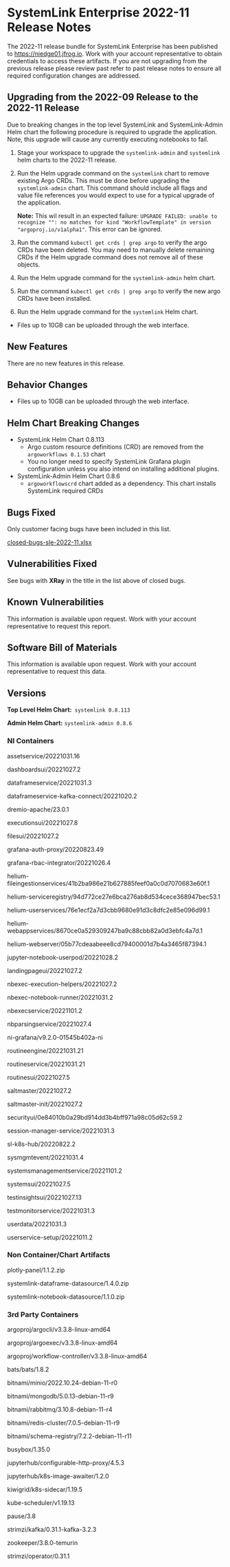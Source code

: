 # SystemLink Enterprise 2022-11 Release Notes

The 2022-11 release bundle for SystemLink Enterprise has been published to <https://niedge01.jfrog.io>. Work with your account representative to obtain credentials to access these artifacts. If you are not upgrading from the previous release please review past refer to past release notes to ensure all required configuration changes are addressed.

## Upgrading from the 2022-09 Release to the 2022-11 Release

Due to breaking changes in the top level SystemLink and SystemLink-Admin Helm chart the following procedure is required to upgrade the application. Note, this upgrade will cause any currently executing notebooks to fail.

1. Stage your workspace to upgrade the `systemlink-admin` and `systemlink` helm charts to the 2022-11 release.

1. Run the Helm upgrade command on the `systemlink` chart to remove existing Argo CRDs. This must be done before upgrading the `systemlink-admin` chart. This command should include all flags and value file references you would expect to use for a typical upgrade of the application.

    **Note:** This wil result in an expected failure: `UPGRADE FAILED: unable to recognize "": no matches for kind "WorkflowTemplate" in version "argoproj.io/v1alpha1"`. This error can be ignored.

1. Run the command `kubectl get crds | grep argo` to verify the argo CRDs have been deleted. You may need to manually delete remaining CRDs if the Helm upgrade command does not remove all of these objects.

1. Run the Helm upgrade command for the `systemlink-admin` helm chart.

1. Run the command `kubectl get crds | grep argo` to verify the new argo CRDs have been installed.

1. Run the Helm upgrade command for the `systemlink` Helm chart.

- Files up to 10GB can be uploaded through the web interface.

## New Features

There are no new features in this release.

## Behavior Changes

- Files up to 10GB can be uploaded through the web interface.

## Helm Chart Breaking Changes

- SystemLink Helm Chart 0.8.113
    - Argo custom resource definitions (CRD) are removed from the `argoworkflows 0.1.53` chart
    - You no longer need to specify SystemLink Grafana plugin configuration unless you also intend on installing additional plugins.
- SystemLink-Admin Helm Chart 0.8.6
    - `argoworkflowscrd` chart added as a dependency. This chart installs SystemLink required CRDs

## Bugs Fixed

Only customer facing bugs have been included in this list.

[closed-bugs-sle-2022-11.xlsx](closed-bugs-sle-2022-11.xlsx)

## Vulnerabilities Fixed

See bugs with **XRay** in the title in the list above of closed bugs.

## Known Vulnerabilities

This information is available upon request. Work with your account representative to request this report.

## Software Bill of Materials

This information is available upon request. Work with your account representative to request this data.

## Versions

**Top Level Helm Chart:** `systemlink 0.8.113`

**Admin Helm Chart:** `systemlink-admin 0.8.6`

### NI Containers

assetservice/20221031.16

dashboardsui/20221027.2

dataframeservice/20221031.3

dataframeservice-kafka-connect/20221020.2

dremio-apache/23.0.1

executionsui/20221027.8

filesui/20221027.2

grafana-auth-proxy/20220823.49

grafana-rbac-integrator/20221026.4

helium-fileingestionservices/41b2ba986e21b627885feef0a0c0d7070683e60f.1

helium-serviceregistry/94d772ce27e6bca276ab8d534cece368947bec53.1

helium-userservices/76e1ecf2a7d3cbb9680e91d3c8dfc2e85e096d99.1

helium-webappservices/8670ce0a529309247ba9c88cbb82a0d3ebfc4a7d.1

helium-webserver/05b77cdeaabeee8cd79400001d7b4a3465f87394.1

jupyter-notebook-userpod/20221028.2

landingpageui/20221027.2

nbexec-execution-helpers/20221027.2

nbexec-notebook-runner/20221031.2

nbexecservice/20221101.2

nbparsingservice/20221027.4

ni-grafana/v9.2.0-01545b402a-ni

routineengine/20221031.21

routineservice/20221031.21

routinesui/20221027.5

saltmaster/20221027.2

saltmaster-init/20221027.2

securityui/0e84010b0a29bd914dd3b4bff971a98c05d62c59.2

session-manager-service/20221031.3

sl-k8s-hub/20220822.2

sysmgmtevent/20221031.4

systemsmanagementservice/20221101.2

systemsui/20221027.5

testinsightsui/20221027.13

testmonitorservice/20221031.3

userdata/20221031.3

userservice-setup/20221011.2

### Non Container/Chart Artifacts

plotly-panel/1.1.2.zip

systemlink-dataframe-datasource/1.4.0.zip

systemlink-notebook-datasource/1.1.0.zip

### 3rd Party Containers

argoproj/argocli/v3.3.8-linux-amd64

argoproj/argoexec/v3.3.8-linux-amd64

argoproj/workflow-controller/v3.3.8-linux-amd64

bats/bats/1.8.2

bitnami/minio/2022.10.24-debian-11-r0

bitnami/mongodb/5.0.13-debian-11-r9

bitnami/rabbitmq/3.10.8-debian-11-r4

bitnami/redis-cluster/7.0.5-debian-11-r9

bitnami/schema-registry/7.2.2-debian-11-r11

busybox/1.35.0

jupyterhub/configurable-http-proxy/4.5.3

jupyterhub/k8s-image-awaiter/1.2.0

kiwigrid/k8s-sidecar/1.19.5

kube-scheduler/v1.19.13

pause/3.8

strimzi/kafka/0.31.1-kafka-3.2.3

zookeeper/3.8.0-temurin

strimzi/operator/0.31.1
